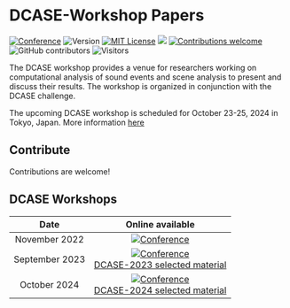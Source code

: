 # DCASE-Workshop Papers


[![Conference](http://img.shields.io/badge/DCASE-Workshop-002F6C.svg)](https://dcase.community/)
![Version](https://img.shields.io/badge/version-v1.0.0-rc0?color=yellow)
[![MIT License](https://custom-icon-badges.demolab.com/github/license/abikaki/DCASE-2023-Papers?logo=law)](LICENSE)
![](https://custom-icon-badges.demolab.com/github/last-commit/abikaki/DCASE-2023-Papers?logo=history&logoColor=white)
[![Contributions welcome](https://img.shields.io/badge/contributions-welcome-brightgreen.svg?style=flat)](https://github.com/abikaki/DCASE-2023-Papers/blob/main/README.md)
![GitHub contributors](https://img.shields.io/github/contributors/abikaki/DCASE-2023-Papers?color=red)
![Visitors](https://api.visitorbadge.io/api/combined?path=https%3A%2F%2Fgithub.com%2Fabikaki%2FDCASE-2023-Papers&countColor=%23ba68c8&style=plastic)


The DCASE workshop provides a venue for researchers working on computational analysis of sound events and scene analysis to present and discuss their results.  The workshop is organized in conjunction with the DCASE challenge.

The upcoming DCASE workshop is scheduled for October 23-25, 2024 in Tokyo, Japan. More information <a href="https://dcase.community/workshop2024/">here</a>


## Contribute

Contributions are welcome!



## DCASE Workshops

|      **Date**      | **Online available**|
|:------------------:|:-------------------:|
| November 2022  | [![Conference](http://img.shields.io/badge/DCASE-2022-9F8556.svg)](https://dcase.community/workshop2022/index) |
| September 2023 | [![Conference](http://img.shields.io/badge/DCASE-2023-9F8556.svg)](https://dcase.community/workshop2023/index) <br/> [DCASE-2023 selected material](https://github.com/abikaki/DCASE-Workshop-Papers/blob/main/2023/README.md)  |
| October 2024 | [![Conference](http://img.shields.io/badge/DCASE-2024-9F8556.svg)](https://dcase.community/workshop2024/index)<br/> [DCASE-2024 selected material](https://github.com/abikaki/DCASE-Workshop-Papers/blob/main/2024/README.md) |  